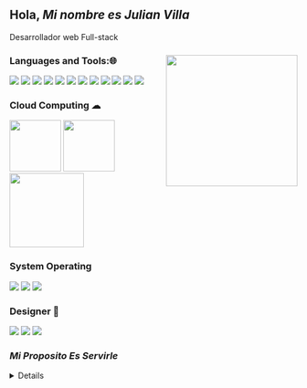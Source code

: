 ## Hola, _Mi nombre es Julian Villa_
Desarrollador web Full-stack
<div>
<img align='right' src="https://media.giphy.com/media/M9gbBd9nbDrOTu1Mqx/giphy.gif" width="230">
<div/>  

### Languages and Tools:🌐
  
<img src = "https://img.shields.io/badge/-HTML5-E34F26?style=flat&logo=html5&logoColor=white"> <img src = "https://img.shields.io/badge/-CSS3-1572B6?style=flat&logo=css3&logoColor=white">
<img src="https://img.shields.io/badge/-Bootstrap-563D7C?style=flat&logo=bootstrap&logoColor=white">
<img src="https://img.shields.io/badge/-JavaScript-eed718?style=flat&logo=javascript&logoColor=ffffff">
<img src="https://img.shields.io/badge/-Sass-cc6699?style=flat&logo=sass&logoColor=ffffff">
<img src="https://img.shields.io/badge/-React-000000?style=flat&logo=react&logoColor=00c8ff">
<img src="https://img.shields.io/badge/-MongoDB-4DB33D?style=flat&logo=mongodb&logoColor=FFFFFF">
<img src="https://img.shields.io/badge/-MySQL-F29111?style=flat&logo=mysql&logoColor=FFFFFF">
<img src="https://img.shields.io/badge/-Progressive Web Apps-5A0FC8?style=flat">
<img src="http://img.shields.io/badge/-Git-F1502F?style=flat&logo=git&logoColor=FFFFFF">
<img src="http://img.shields.io/badge/-Github-000000?style=flat&logo=github&logoColor=FFFFFF">
<img src="http://img.shields.io/badge/-VS%20Code-007ACC?style=flat&logo=visual%20studio%20code&logoColor=white">


  
### Cloud Computing ☁
  
<img src= "https://www.masip.es/wp-content/uploads/2020/08/aws-logo.png" width= '90px'/> <img src= "https://internetrepublica.com/wp-content/uploads/2019/07/google-cloud.jpg" width= '90px'/>
<img src= "https://planetachatbot.com/wp-content/uploads/2021/05/DIALOGFLOW.png" width= '130px'/>
  
### System Operating
  
<img src="https://img.shields.io/badge/Windows-0078D6?style=flat&logo=windows&logoColor=white"> <img src="https://img.shields.io/badge/iOS-000000?style=fv=ios&logoColor=white"> 
<img src="https://img.shields.io/badge/Ubuntu-E95420?style=flat&logo=ubuntu&logoColor=white">

### Designer 🎨
  
<img src="https://aleen42.github.io/badges/src/photoshop.svg"> <img src="https://aleen42.github.io/badges/src/illustrator.svg"> <img src="https://aleen42.github.io/badges/src/premiere.svg">
  
  




### _Mi Proposito Es Servirle_

<details>
  juan 3:16  🙏🏽
  <br />
   16 »Pues Dios amó tanto al mundo que dio a su único Hijo, para que todo el que crea en él no se pierda, sino que tenga vida eterna.
</details>

<!--
**julianvilla7/julianvilla7** is a ✨ _special_ ✨ repository because its `README.md` (this file) appears on your GitHub profile.

Here are some ideas to get you started:

- 🔭 I’m currently working on ...
- 🌱 I’m currently learning ...
- 👯 I’m looking to collaborate on ...
- 🤔 I’m looking for help with ...
- 💬 Ask me about ...
- 📫 How to reach me: ...
- 😄 Pronouns: ...
- ⚡ Fun fact: ...
-->
